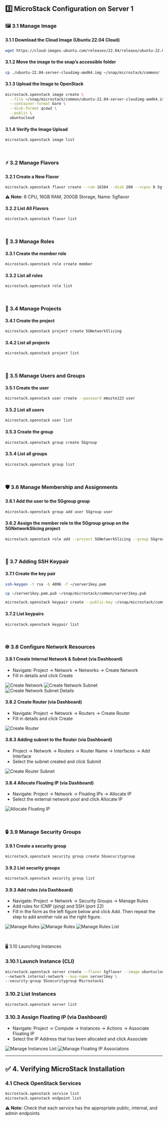 ## 3️⃣ MicroStack Configuration on Server 1
### 🖼️ 3.1 Manage Image
#### 3.1.1 Download the Cloud Image (Ubuntu 22.04 Cloud)
```bash
wget https://cloud-images.ubuntu.com/releases/22.04/release/ubuntu-22.04-server-cloudimg-amd64.img
```
#### 3.1.2 Move the image to the snap’s accessible folder
```bash
cp ./ubuntu-22.04-server-cloudimg-amd64.img ~/snap/microstack/common/
```
#### 3.1.3 Upload the Image to OpenStack
```bash
microstack.openstack image create \
  --file ~/snap/microstack/common/ubuntu-22.04-server-cloudimg-amd64.img \
  --container-format bare \
  --disk-format qcow2 \
  --public \
  ubuntucloud
```
#### 3.1.4 Verify the Image Upload
```bash
microstack.openstack image list
```

&nbsp;

### ⚡ 3.2 Manage Flavors
#### 3.2.1 Create a New Flavor
```bash
microstack.openstack flavor create --ram 16384 --disk 200 --vcpus 8 5gflavor
```
⚠️ **Note:** 8 CPU, 16GB RAM, 200GB Storage, Name: 5gflavor
#### 3.2.2 List All Flavors
```bash
microstack.openstack flavor list
```

&nbsp;

### 🔐 3.3 Manage Roles
#### 3.3.1 Create the member role
```bash
microstack.openstack role create member
```
#### 3.3.2 List all roles
```bash
microstack.openstack role list
```

&nbsp;

### 📂 3.4 Manage Projects
#### 3.4.1 Create the project
```bash
microstack.openstack project create 5GNetworkSlicing
```
#### 3.4.2 List all projects
```bash
microstack.openstack project list
```

&nbsp;

### 👥 3.5 Manage Users and Groups
#### 3.5.1 Create the user
```bash
microstack.openstack user create --password mmuzte123 user 
```
#### 3.5.2 List all users
```bash
microstack.openstack user list
```
#### 3.5.3 Create the group
```bash
microstack.openstack group create 5Ggroup
```
#### 3.5.4 List all groups
```bash
microstack.openstack group list
```

&nbsp;

### 🛡️ 3.6 Manage Membership and Assignments
#### 3.6.1 Add the user to the 5Ggroup group
```bash
microstack.openstack group add user 5Ggroup user 
```
#### 3.6.2 Assign the member role to the 5Ggroup group on the 5GNetworkSlicing project
```bash
microstack.openstack role add --project 5GNetworkSlicing --group 5Ggroup member
```

&nbsp;

### 🔑 3.7 Adding SSH Keypair
#### 3.7.1 Create the key pair
```bash
ssh-keygen -t rsa -b 4096 -f ~/server1key.pem

cp ~/server1key.pem.pub ~/snap/microstack/common/server1key.pub

microstack.openstack keypair create --public-key ~/snap/microstack/common/server1key.pub server1key
```
#### 3.7.2 List keypairs
```bash
microstack.openstack keypair list
```

&nbsp;

### 🌐 3.8 Configure Network Resources
#### 3.8.1 Create Internal Network & Subnet (via Dashboard)
- Navigate: Project → Network → Networks → Create Network
- Fill in details and click Create
  
![Create Network](./Images/Create_Network(Network).png)
![Create Network Subnet](./Images/Create_Network(Subnet).png)
![Create Network Subnet Details](./Images/Create_Network(SubnetDetails).png)


#### 3.8.2 Create Router (via Dashboard)
- Navigate: Project → Network → Routers → Create Router
- Fill in details and click Create
  
![Create Router](./Images/Create_Router.png)

#### 3.8.3 Adding subnet to the Router (via Dashboard)
- Project → Network → Routers → Router Name → Interfaces → Add Interface
- Select the subnet created and click Submit
  
![Create Router Subnet](./Images/Create_Router(Subnet).png)

#### 3.8.4 Allocate Floating IP (via Dashboard)
- Navigate: Project → Network → Floating IPs → Allocate IP
- Select the external network pool and click Allocate IP
  
![Allocate Floating IP](./Images/Allocate_Floating_IP.png)

&nbsp;

### 🔒 3.9 Manage Security Groups
#### 3.9.1 Create a security group
```bash
microstack.openstack security group create 5Gsecuritygroup
```
#### 3.9.2 List security groups
```bash
microstack.openstack security group list
```
#### 3.9.3 Add rules (via Dashboard)
- Navigate: Project → Network → Security Groups → Manage Rules
- Add rules for ICMP (ping) and SSH (port 22)
- Fill in the form as the left figure below and click Add. Then repeat the step to add another rule as the right figure.
  
![Manage Rules](./Images/Add_Rule1.png)
![Manage Rules](./Images/Add_Rule2.png)
![Manage Rules List](./Images/Add_Rule_List.png)

&nbsp;

🖥️ 3.10 Launching Instances
### 3.10.1 Launch Instance (CLI)
```bash
microstack.openstack server create --flavor 5gflavor --image ubuntucloud \
--network internal-network --key-name server1key \
--security-group 5Gsecuritygroup Microstack1
```
### 3.10.2 List Instances
```bash
microstack.openstack server list
```
### 3.10.3 Assign Floating IP (via Dashboard)
- Navigate: Project → Compute → Instances → Actions → Associate Floating IP
- Select the IP Address that has been allocated and click Associate

![Manage Instances List](./Images/Instances_List.png)
![Manage Floating IP Associatons](./Images/Manage_Floating_IP_Associatons.png)

---

## ✅ 4. Verifying MicroStack Installation
### 4.1 Check OpenStack Services
```bash
microstack.openstack service list
microstack.openstack endpoint list
```
⚠️ **Note:** Check that each service has the appropriate public, internal, and admin endpoints
